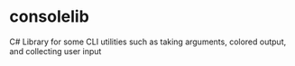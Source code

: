 # consolelib

C# Library for some CLI utilities such as taking arguments, colored output, and collecting user input
